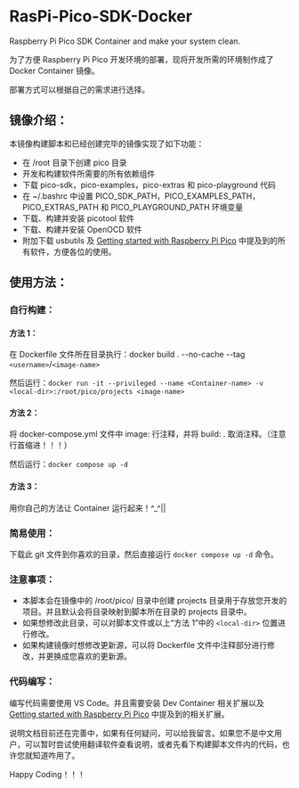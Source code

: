 # RasPi-Pico-SDK-Docker

Raspberry Pi Pico SDK Container and make your system clean.

为了方便 Raspberry Pi Pico 开发环境的部署，现将开发所需的环境制作成了 Docker Container 镜像。

部署方式可以根据自己的需求进行选择。

## 镜像介绍：

本镜像构建脚本和已经创建完毕的镜像实现了如下功能：

* 在 /root 目录下创建 pico 目录
* 开发和构建软件所需要的所有依赖组件
* 下载 pico-sdk，pico-examples，pico-extras 和 pico-playground 代码
* 在 ~/.bashrc 中设置 PICO_SDK_PATH，PICO_EXAMPLES_PATH，PICO_EXTRAS_PATH 和 PICO_PLAYGROUND_PATH 环境变量
* 下载、构建并安装 picotool 软件
* 下载、构建并安装 OpenOCD 软件
* 附加下载 usbutils 及 [Getting started with Raspberry Pi Pico](https://datasheets.raspberrypi.com/pico/getting-started-with-pico.pdf?_gl=1*lh1tgu*_ga*MTE5NDA3NjE3Mi4xNzAyMTIzNTYz*_ga_22FD70LWDS*MTcwMjUyMTI5NS4xMy4xLjE3MDI1MjIzMDQuMC4wLjA.) 中提及到的所有软件，方便各位的使用。

## 使用方法：

### 自行构建：

#### 方法 1：

在 Dockerfile 文件所在目录执行：docker build . --no-cache --tag `<username>`/`<image-name>`

然后运行：`docker run -it --privileged --name <Container-name> -v <local-dir>:/root/pico/projects <image-name>`

#### 方法 2：

将 docker-compose.yml 文件中 image: 行注释，并将 build: . 取消注释。（注意行首缩进！！！）

然后运行：`docker compose up -d`

#### 方法 3：

用你自己的方法让 Container 运行起来！^_^||

### 简易使用：

下载此 git 文件到你喜欢的目录，然后直接运行 `docker compose up -d` 命令。

### 注意事项：

* 本脚本会在镜像中的 /root/pico/ 目录中创建 projects 目录用于存放您开发的项目。并且默认会将目录映射到脚本所在目录的 projects 目录中。
* 如果想修改此目录，可以对脚本文件或以上“方法 1”中的 `<local-dir>` 位置进行修改。
* 如果构建镜像时想修改更新源，可以将 Dockerfile 文件中注释部分进行修改，并更换成您喜欢的更新源。

### 代码编写：

编写代码需要使用 VS Code。并且需要安装 Dev Container 相关扩展以及 [Getting started with Raspberry Pi Pico](https://datasheets.raspberrypi.com/pico/getting-started-with-pico.pdf?_gl=1*lh1tgu*_ga*MTE5NDA3NjE3Mi4xNzAyMTIzNTYz*_ga_22FD70LWDS*MTcwMjUyMTI5NS4xMy4xLjE3MDI1MjIzMDQuMC4wLjA.) 中提及到的相关扩展。

说明文档目前还在完善中，如果有任何疑问，可以给我留言。如果您不是中文用户，可以暂时尝试使用翻译软件查看说明，或者先看下构建脚本文件内的代码，也许您就知道咋用了。

Happy Coding！！！
